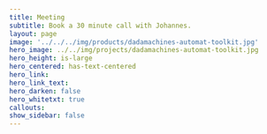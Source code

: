 ```yaml
---
title: Meeting
subtitle: Book a 30 minute call with Johannes.
layout: page
image: '../../../img/products/dadamachines-automat-toolkit.jpg'
hero_image: ../../img/projects/dadamachines-automat-toolkit.jpg
hero_height: is-large
hero_centered: has-text-centered
hero_link:
hero_link_text: 
hero_darken: false
hero_whitetxt: true
callouts: 
show_sidebar: false
---
```


<div class="tidycal-embed" data-path="johanneslohbihler/30minute-meeting"></div>
<script src="https://asset-tidycal.b-cdn.net/js/embed.js" async></script>
